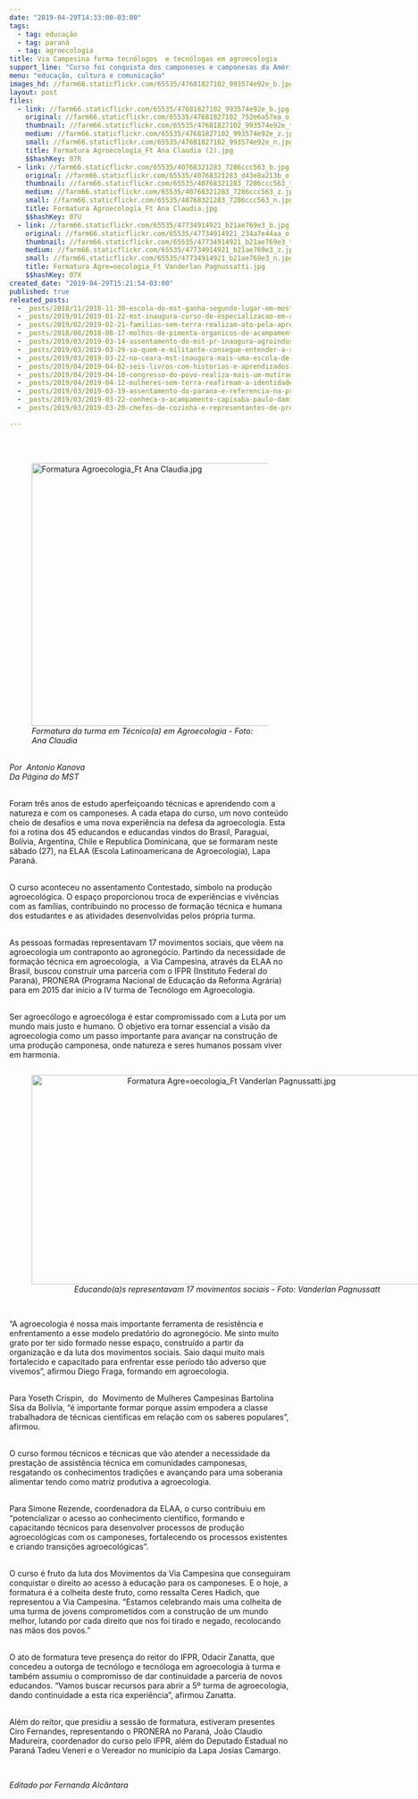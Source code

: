 ```yaml
---
date: "2019-04-29T14:33:00-03:00"
tags:
  - tag: educação
  - tag: paraná
  - tag: agroecologia
title: Via Campesina forma tecnólogos  e tecnólogas em agroecologia
support_line: "Curso foi conquista dos camponeses e camponesas da América Latina, no âmbito da educação"
menu: "educação, cultura e comunicação"
images_hd: //farm66.staticflickr.com/65535/47681827102_993574e92e_b.jpg
layout: post
files:
  - link: //farm66.staticflickr.com/65535/47681827102_993574e92e_b.jpg
    original: //farm66.staticflickr.com/65535/47681827102_752e6a57ea_o.jpg
    thumbnail: //farm66.staticflickr.com/65535/47681827102_993574e92e_t.jpg
    medium: //farm66.staticflickr.com/65535/47681827102_993574e92e_z.jpg
    small: //farm66.staticflickr.com/65535/47681827102_993574e92e_n.jpg
    title: Formatura Agroecologia_Ft Ana Claudia (2).jpg
    $$hashKey: 07R
  - link: //farm66.staticflickr.com/65535/40768321283_7286ccc563_b.jpg
    original: //farm66.staticflickr.com/65535/40768321283_d43e8a213b_o.jpg
    thumbnail: //farm66.staticflickr.com/65535/40768321283_7286ccc563_t.jpg
    medium: //farm66.staticflickr.com/65535/40768321283_7286ccc563_z.jpg
    small: //farm66.staticflickr.com/65535/40768321283_7286ccc563_n.jpg
    title: Formatura Agroecologia_Ft Ana Claudia.jpg
    $$hashKey: 07U
  - link: //farm66.staticflickr.com/65535/47734914921_b21ae769e3_b.jpg
    original: //farm66.staticflickr.com/65535/47734914921_234a7e44aa_o.jpg
    thumbnail: //farm66.staticflickr.com/65535/47734914921_b21ae769e3_t.jpg
    medium: //farm66.staticflickr.com/65535/47734914921_b21ae769e3_z.jpg
    small: //farm66.staticflickr.com/65535/47734914921_b21ae769e3_n.jpg
    title: Formatura Agre=oecologia_Ft Vanderlan Pagnussatti.jpg
    $$hashKey: 07X
created_date: "2019-04-29T15:21:54-03:00"
published: true
releated_posts:
  - _posts/2018/11/2018-11-30-escola-do-mst-ganha-segundo-lugar-em-mostra-pedagogica-no-rs.md
  - _posts/2019/01/2019-01-22-mst-inaugura-curso-de-especializacao-em-agroecologia-voltada-a-educacao.md
  - _posts/2019/02/2019-02-21-familias-sem-terra-realizam-ato-pela-aprovacao-de-unidade-pedagogica-no-rio-de-janeiro.md
  - _posts/2018/08/2018-08-17-molhos-de-pimenta-organicos-de-acampamento-do-mst-em-goias-para-o-resto-do-pais.md
  - _posts/2019/03/2019-03-14-assentamento-do-mst-pr-inaugura-agroindustria-em-aniversario-de-20-anos.md
  - _posts/2019/03/2019-03-29-so-quem-e-militante-consegue-entender-a-solidariedade-entre-os-povos.md
  - _posts/2019/03/2019-03-22-no-ceara-mst-inaugura-mais-uma-escola-de-ensino-medio-do-campo.md
  - _posts/2019/04/2019-04-02-seis-livros-com-historias-e-aprendizados-para-criancada.md
  - _posts/2019/04/2019-04-10-congresso-do-povo-realiza-mais-um-mutirao-de-solidariedade-em-curitiba-pr.md
  - _posts/2019/04/2019-04-12-mulheres-sem-terra-reafirmam-a-identidade-revolucionaria-em-curso.md
  - _posts/2019/03/2019-03-19-assentamento-do-parana-e-referencia-na-producao-de-organicos.md
  - _posts/2019/03/2019-03-22-conheca-o-acampamento-capixaba-paulo-damiao.md
  - _posts/2019/03/2019-03-20-chefes-de-cozinha-e-representantes-de-prefeituras-conhecem-producao-organica-do-mst.md

---
```

<p><br />
&nbsp;</p>

<figure class="image"><img alt="Formatura Agroecologia_Ft Ana Claudia.jpg" height="471" src="//farm66.staticflickr.com/65535/40768321283_7286ccc563_b.jpg" width="700" />
<figcaption><em>Formatura da turma em T&eacute;cnico(a) em Agroecologia - Foto: Ana Claudia</em></figcaption>
</figure>

<p><br />
<em>Por&nbsp; Antonio Kanova<br />
Da P&aacute;gina do MST</em></p>

<p><br />
Foram tr&ecirc;s anos de estudo aperfei&ccedil;oando t&eacute;cnicas e aprendendo com a natureza e com os camponeses. A cada etapa do curso, um novo conte&uacute;do cheio de desafios e uma nova experi&ecirc;ncia na defesa da agroecologia. Esta foi a rotina dos 45 educandos e educandas vindos do Brasil, Paraguai, Bol&iacute;via, Argentina, Chile e Republica Dominicana, que se formaram neste s&aacute;bado (27), na ELAA (Escola Latinoamericana de Agroecologia), Lapa Paran&aacute;.</p>

<p><br />
O curso aconteceu no assentamento Contestado, s&iacute;mbolo na produ&ccedil;&atilde;o agroecol&oacute;gica. O espa&ccedil;o proporcionou troca de experi&ecirc;ncias e viv&ecirc;ncias com as fam&iacute;lias, contribuindo no processo de forma&ccedil;&atilde;o t&eacute;cnica e humana dos estudantes e as atividades desenvolvidas pelos pr&oacute;pria turma.</p>

<p><br />
As pessoas formadas representavam 17 movimentos sociais, que v&ecirc;em na agroecologia um contraponto ao agroneg&oacute;cio. Partindo da necessidade de forma&ccedil;&atilde;o t&eacute;cnica em agroecologia,&nbsp; a Via Campesina, atrav&eacute;s da ELAA no Brasil, buscou construir uma parceria com o IFPR (Instituto Federal do Paran&aacute;), PRONERA (Programa Nacional de Educa&ccedil;&atilde;o da Reforma Agr&aacute;ria) para em 2015 dar in&iacute;cio a IV turma de Tecn&oacute;logo em Agroecologia.</p>

<p><br />
Ser agroec&oacute;logo e agroec&oacute;loga &eacute; estar compromissado com a Luta por um mundo mais justo e humano. O objetivo era tornar essencial a vis&atilde;o da agroecologia como um passo importante para avan&ccedil;ar na constru&ccedil;&atilde;o de uma produ&ccedil;&atilde;o camponesa, onde natureza e seres humanos possam viver em harmonia.</p>

<div style="text-align:center">
<figure class="image" style="display:inline-block"><img alt="Formatura Agre=oecologia_Ft Vanderlan Pagnussatti.jpg" height="375" src="//farm66.staticflickr.com/65535/47734914921_b21ae769e3_b.jpg" width="700" />
<figcaption><em>Educando(a)s representavam 17 movimentos sociais&nbsp;- Foto: Vanderlan Pagnussatt</em></figcaption>
</figure>
</div>

<p><br />
&ldquo;A agroecologia &eacute; nossa mais importante ferramenta de resist&ecirc;ncia e enfrentamento a esse modelo predat&oacute;rio do agroneg&oacute;cio. Me sinto muito grato por ter sido formado nesse espa&ccedil;o, constru&iacute;do a partir da organiza&ccedil;&atilde;o e da luta dos movimentos sociais. Saio daqui muito mais fortalecido e capacitado para enfrentar esse per&iacute;odo t&atilde;o adverso que vivemos&rdquo;, afirmou Diego Fraga, formando em agroecologia.</p>

<p><br />
Para Yoseth Crispin,&nbsp; do&nbsp; Movimento de Mulheres Campesinas Bartolina Sisa da Bol&iacute;via, &ldquo;&eacute; importante formar porque assim empodera a classe trabalhadora de t&eacute;cnicas cientificas em rela&ccedil;&atilde;o com os saberes populares&rdquo;, afirmou.</p>

<p><br />
O curso formou t&eacute;cnicos e t&eacute;cnicas que v&atilde;o atender a necessidade da presta&ccedil;&atilde;o de assist&ecirc;ncia t&eacute;cnica em comunidades camponesas, resgatando os conhecimentos tradi&ccedil;&otilde;es e avan&ccedil;ando para uma soberania alimentar tendo como matriz produtiva a agroecologia. &nbsp;</p>

<p><br />
Para Simone Rezende, coordenadora da ELAA, o curso contribuiu em &ldquo;potencializar o acesso ao conhecimento cientifico, formando e capacitando t&eacute;cnicos para desenvolver processos de produ&ccedil;&atilde;o agroecol&oacute;gicas com os camponeses, fortalecendo os processos existentes e criando transi&ccedil;&otilde;es agroecol&oacute;gicas&rdquo;.</p>

<p><br />
O curso &eacute; fruto da luta dos Movimentos da Via Campesina que conseguiram conquistar o direito ao acesso &agrave; educa&ccedil;&atilde;o para os camponeses. E o hoje, a formatura &eacute; a colheita deste fruto, como ressalta Ceres Hadich, que representou a Via Campesina. &ldquo;Estamos celebrando mais uma colheita de uma turma de jovens comprometidos com a constru&ccedil;&atilde;o de um mundo melhor, lutando por cada direito que nos foi tirado e negado, recolocando nas m&atilde;os dos povos.&rdquo;</p>

<p><br />
O ato de formatura teve presen&ccedil;a do reitor do IFPR, Odacir Zanatta, que concedeu a outorga de tecn&oacute;logo e tecn&oacute;loga em agroecologia &agrave; turma e tamb&eacute;m assumiu o compromisso de dar continuidade a parceria de novos educandos. &ldquo;Vamos buscar recursos para abrir a 5&ordm; turma de agroecologia, dando continuidade a esta rica experi&ecirc;ncia&rdquo;, afirmou Zanatta.</p>

<p><br />
Al&eacute;m do reitor, que presidiu a sess&atilde;o de formatura, estiveram presentes Ciro Fernandes, representando o PRONERA no Paran&aacute;, Jo&atilde;o Claudio Madureira, coordenador do curso pelo IFPR, al&eacute;m do Deputado Estadual no Paran&aacute; Tadeu Veneri e o Vereador no munic&iacute;pio da Lapa Josias Camargo.</p>

<p>&nbsp;</p>

<p><em>Editado por Fernanda Alc&acirc;ntara</em></p>
